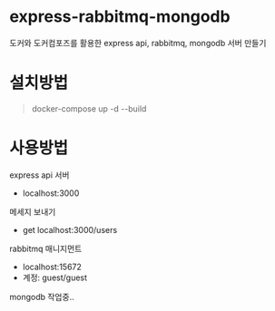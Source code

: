 # express-rabbitmq-mongodb
도커와 도커컴포즈를 활용한 express api, rabbitmq, mongodb 서버 만들기

# 설치방법
> docker-compose up -d --build

# 사용방법
express api 서버
- localhost:3000

메세지 보내기
- get localhost:3000/users

rabbitmq 매니지먼트
- localhost:15672
- 계정: guest/guest

mongodb 작업중..
